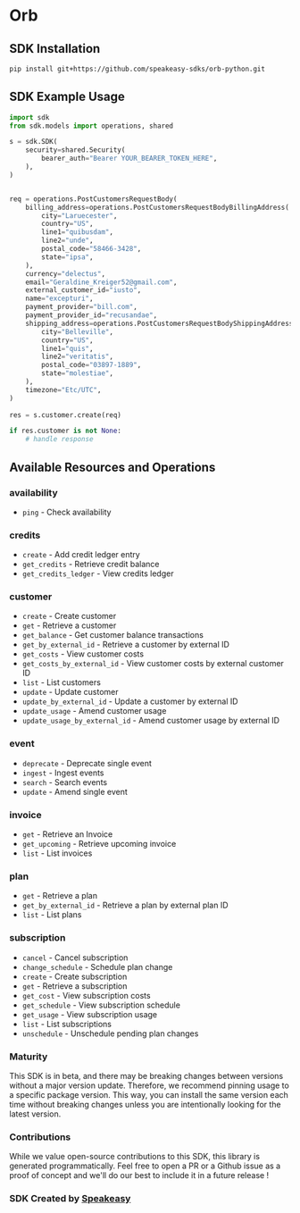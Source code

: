 # Orb

<!-- Start SDK Installation -->
## SDK Installation

```bash
pip install git+https://github.com/speakeasy-sdks/orb-python.git
```
<!-- End SDK Installation -->

## SDK Example Usage
<!-- Start SDK Example Usage -->
```python
import sdk
from sdk.models import operations, shared

s = sdk.SDK(
    security=shared.Security(
        bearer_auth="Bearer YOUR_BEARER_TOKEN_HERE",
    ),
)


req = operations.PostCustomersRequestBody(
    billing_address=operations.PostCustomersRequestBodyBillingAddress(
        city="Laruecester",
        country="US",
        line1="quibusdam",
        line2="unde",
        postal_code="58466-3428",
        state="ipsa",
    ),
    currency="delectus",
    email="Geraldine_Kreiger52@gmail.com",
    external_customer_id="iusto",
    name="excepturi",
    payment_provider="bill.com",
    payment_provider_id="recusandae",
    shipping_address=operations.PostCustomersRequestBodyShippingAddress(
        city="Belleville",
        country="US",
        line1="quis",
        line2="veritatis",
        postal_code="03897-1889",
        state="molestiae",
    ),
    timezone="Etc/UTC",
)
    
res = s.customer.create(req)

if res.customer is not None:
    # handle response
```
<!-- End SDK Example Usage -->

<!-- Start SDK Available Operations -->
## Available Resources and Operations


### availability

* `ping` - Check availability

### credits

* `create` - Add credit ledger entry
* `get_credits` - Retrieve credit balance
* `get_credits_ledger` - View credits ledger

### customer

* `create` - Create customer
* `get` - Retrieve a customer
* `get_balance` - Get customer balance transactions
* `get_by_external_id` - Retrieve a customer by external ID
* `get_costs` - View customer costs
* `get_costs_by_external_id` - View customer costs by external customer ID
* `list` - List customers
* `update` - Update customer
* `update_by_external_id` - Update a customer by external ID
* `update_usage` - Amend customer usage
* `update_usage_by_external_id` - Amend customer usage by external ID

### event

* `deprecate` - Deprecate single event
* `ingest` - Ingest events
* `search` - Search events
* `update` - Amend single event

### invoice

* `get` - Retrieve an Invoice
* `get_upcoming` - Retrieve upcoming invoice
* `list` - List invoices

### plan

* `get` - Retrieve a plan
* `get_by_external_id` - Retrieve a plan by external plan ID
* `list` - List plans

### subscription

* `cancel` - Cancel subscription
* `change_schedule` - Schedule plan change
* `create` - Create subscription
* `get` - Retrieve a subscription
* `get_cost` - View subscription costs
* `get_schedule` - View subscription schedule
* `get_usage` - View subscription usage
* `list` - List subscriptions
* `unschedule` - Unschedule pending plan changes
<!-- End SDK Available Operations -->

### Maturity

This SDK is in beta, and there may be breaking changes between versions without a major version update. Therefore, we recommend pinning usage
to a specific package version. This way, you can install the same version each time without breaking changes unless you are intentionally
looking for the latest version.

### Contributions

While we value open-source contributions to this SDK, this library is generated programmatically.
Feel free to open a PR or a Github issue as a proof of concept and we'll do our best to include it in a future release !

### SDK Created by [Speakeasy](https://docs.speakeasyapi.dev/docs/using-speakeasy/client-sdks)
